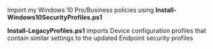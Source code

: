 Import my Windows 10 Pro/Business policies using **Install-Windows10SecurityProfiles.ps1**

**Install-LegacyProfiles.ps1** imports Device configuration profiles that contain similar settings to the updated Endpoint security profiles
